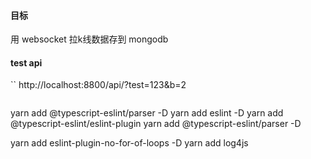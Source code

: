 
#### 目标
用 websocket 拉k线数据存到 mongodb

#### test api
``
http://localhost:8800/api/?test=123&b=2
```

```
yarn add @typescript-eslint/parser -D
yarn add eslint -D
yarn add @typescript-eslint/eslint-plugin
yarn add @typescript-eslint/parser -D


yarn add eslint-plugin-no-for-of-loops -D
yarn add log4js
```